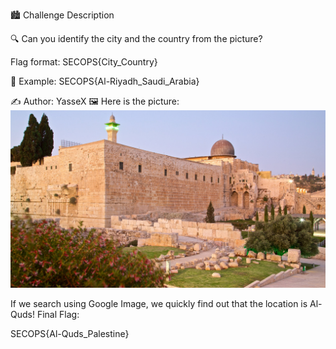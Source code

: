 🏙️ Challenge Description

🔍 Can you identify the city and the country from the picture?

Flag format:
SECOPS{City_Country}

📌 Example:
SECOPS{Al-Riyadh_Saudi_Arabia}

✍️ Author: YasseX
🖼️ Here is the picture:
![mosque](../images/Mosque.jpg)

If we search using Google Image, we quickly find out that the location is Al-Quds!
Final Flag:

SECOPS{Al-Quds_Palestine}
